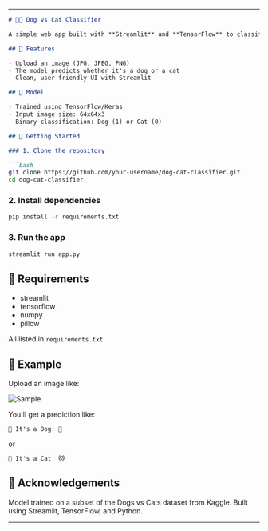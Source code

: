 

---


````markdown
# 🐶🐱 Dog vs Cat Classifier

A simple web app built with **Streamlit** and **TensorFlow** to classify images as either a **dog** or a **cat**.

## 📌 Features

- Upload an image (JPG, JPEG, PNG)
- The model predicts whether it's a dog or a cat
- Clean, user-friendly UI with Streamlit

## 🧠 Model

- Trained using TensorFlow/Keras
- Input image size: 64x64x3
- Binary classification: Dog (1) or Cat (0)

## 🚀 Getting Started

### 1. Clone the repository

```bash
git clone https://github.com/your-username/dog-cat-classifier.git
cd dog-cat-classifier
````

### 2. Install dependencies

```bash
pip install -r requirements.txt
```

### 3. Run the app

```bash
streamlit run app.py
```

## 📝 Requirements

* streamlit
* tensorflow
* numpy
* pillow

All listed in `requirements.txt`.

## 📸 Example

Upload an image like:

![Sample](example_image.jpg)

You'll get a prediction like:

```
🎉 It's a Dog! 🐶
```

or

```
🎉 It's a Cat! 🐱
```

## 🙌 Acknowledgements

Model trained on a subset of the Dogs vs Cats dataset from Kaggle.
Built using Streamlit, TensorFlow, and Python.

---

```


```
